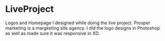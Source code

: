 # LiveProject
 Logos and Homepage I designed while doing the live project.
Prosper marketing is a margketing site agency. I did the logo designs in Photoshop
as well as made sure it was responsive in XD. 
